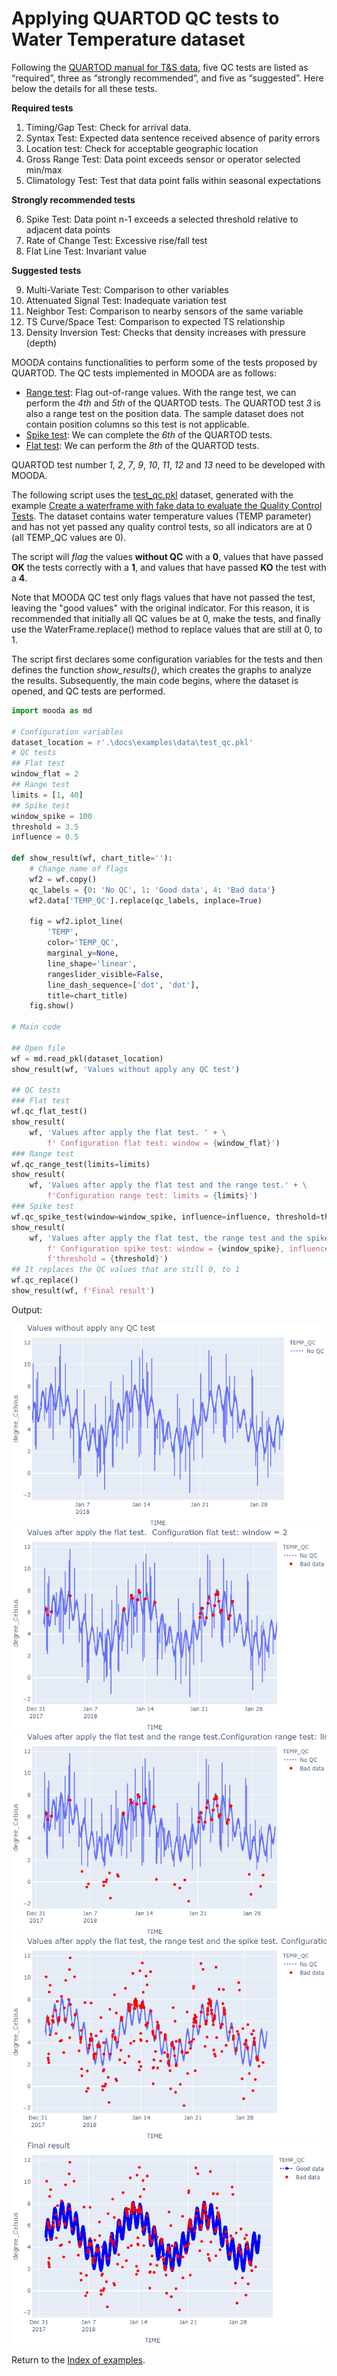 # Applying QUARTOD QC tests to Water Temperature dataset

Following the [QUARTOD manual for T&S data](https://ioos.noaa.gov/ioos-in-action/temperature-salinity/), five QC tests are listed as “required”, three as “strongly recommended”, and five as “suggested”. Here below the details for all these tests. 

**Required tests**

1. Timing/Gap Test: Check for arrival data.
2. Syntax Test: Expected data sentence received absence of parity errors
3. Location test: Check for acceptable geographic location
4. Gross Range Test: Data point exceeds sensor or operator selected min/max
5. Climatology Test: Test that data point falls within seasonal expectations

**Strongly recommended tests**

6. Spike Test: Data point n-1 exceeds a selected threshold relative to adjacent data points
7. Rate of Change Test: Excessive rise/fall test
8. Flat Line Test: Invariant value

**Suggested tests**

9. Multi-Variate Test: Comparison to other variables
10. Attenuated Signal Test: Inadequate variation test
11. Neighbor Test: Comparison to nearby sensors of the same variable
12. TS Curve/Space Test: Comparison to expected TS relationship
13. Density Inversion Test: Checks that density increases with pressure (depth)

MOODA contains functionalities to perform some of the tests proposed by QUARTOD. The QC tests implemented in MOODA are as follows:

* [Range test](../api_reference/waterframe/qc/qc_range_test.md): Flag out-of-range values. With the range test, we can perform the *4th* and *5th* of the QUARTOD tests. The QUARTOD test *3* is also a range test on the position data. The sample dataset does not contain position columns so this test is not applicable.
* [Spike test](../api_reference/waterframe/qc/qc_spike_test.md): We can complete the *6th* of the QUARTOD tests.
* [Flat test](../api_reference/waterframe/qc/qc_flat_test.md): We can perform the *8th* of the QUARTOD tests.

QUARTOD test number *1*, *2*, *7*, *9*, *10*, *11*, *12* and *13* need to be developed with MOODA.

The following script uses the [test_qc.pkl](./data/test_qc.pkl) dataset, generated with the example [Create a waterframe with fake data to evaluate the Quality Control Tests](fake_waterframe.md). The dataset contains water temperature values (TEMP parameter) and has not yet passed any quality control tests, so all indicators are at 0 (all TEMP_QC values are 0).

The script will *flag* the values **without QC** with a **0**, values that have passed **OK** the tests correctly with a **1**, and values that have passed **KO** the test with a **4**.

Note that MOODA QC test only flags values that have not passed the test, leaving the "good values" with the original indicator. For this reason, it is recommended that initially all QC values be at 0, make the tests, and finally use the WaterFrame.replace() method to replace values that are still at 0, to 1.

The script first declares some configuration variables for the tests and then defines the function *show_results()*, which creates the graphs to analyze the results. Subsequently, the main code begins, where the dataset is opened, and QC tests are performed.

```python
import mooda as md

# Configuration variables
dataset_location = r'.\docs\examples\data\test_qc.pkl'
# QC tests
## Flat test
window_flat = 2
## Range test
limits = [1, 40]
## Spike test
window_spike = 100
threshold = 3.5
influence = 0.5

def show_result(wf, chart_title=''):
    # Change name of flags
    wf2 = wf.copy()
    qc_labels = {0: 'No QC', 1: 'Good data', 4: 'Bad data'}
    wf2.data['TEMP_QC'].replace(qc_labels, inplace=True)

    fig = wf2.iplot_line(
        'TEMP',
        color='TEMP_QC',
        marginal_y=None,
        line_shape='linear',
        rangeslider_visible=False,
        line_dash_sequence=['dot', 'dot'],
        title=chart_title)
    fig.show()

# Main code

## Open file
wf = md.read_pkl(dataset_location)
show_result(wf, 'Values without apply any QC test')

## QC tests
### Flat test
wf.qc_flat_test()
show_result(
    wf, 'Values after apply the flat test. ' + \
        f' Configuration flat test: window = {window_flat}')
### Range test
wf.qc_range_test(limits=limits)
show_result(
    wf, 'Values after apply the flat test and the range test.' + \
        f'Configuration range test: limits = {limits}')
### Spike test
wf.qc_spike_test(window=window_spike, influence=influence, threshold=threshold)
show_result(
    wf, 'Values after apply the flat test, the range test and the spike test.' + \
        f' Configuration spike test: window = {window_spike}, influence = {influence}, ' + \
        f'threshold = {threshold}')
## It replaces the QC values that are still 0, to 1
wf.qc_replace()
show_result(wf, f'Final result')
```

Output:

![Initial data](./img_examples/no-qc.png)
![Flat test](./img_examples/qc-flat.png)
![Range test](./img_examples/flat-range-qc.png)
![Spike test](./img_examples/spike-range-flat-qc.png)
![Final result](./img_examples/good-data.png)

Return to the [Index of examples](index_examples.md).